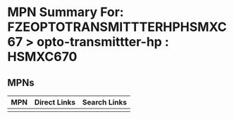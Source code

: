 



# MPN Summary For: FZEOPTOTRANSMITTTERHPHSMXC67 > opto-transmittter-hp : HSMXC670

## MPNs
  

|MPN|Direct Links|Search Links|
| :--- | :--- | :--- |
||||
